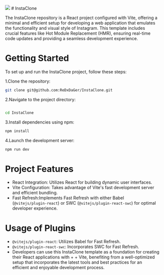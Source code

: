<img src='https://miro.medium.com/v2/resize:fit:1000/0*WF2YyB7WhhCz959l.png' align='centre'/> 
# InstaClone

The InstaClone repository is a React project configured with Vite, offering a minimal and efficient setup for developing a web application that emulates the functionality and visual style of Instagram. This template includes crucial features like Hot Module Replacement (HMR), ensuring real-time code updates and providing a seamless development experience.

# Getting Started

To set up and run the InstaClone project, follow these steps:

1.Clone the repository:

```bash
git clone git@github.com:ReDxDaGer/InstaClone.git
```
2.Navigate to the project directory:

```bash

cd InstaClone
```
3.Install dependencies using npm:

```bash
npm install
```
4.Launch the development server:

```bash
npm run dev
```
# Project Features
+ React Integration: Utilizes React for building dynamic user interfaces.
+ Vite Configuration: Takes advantage of Vite's fast development server and efficient bundling.
+ Fast Refresh:Implements Fast Refresh with either Babel (``@vitejs/plugin-react``) or SWC (``@vitejs/plugin-react-swc``) for optimal developer experience.

# Usage of Plugins

+ `@vitejs/plugin-react`: Utilizes Babel for Fast Refresh.
+ `@vitejs/plugin-react-swc`: Incorporates SWC for Fast Refresh.
+ Developers can use this InstaClone template as a foundation for creating their React applications with + + Vite, benefiting from a well-optimized setup that incorporates the latest tools and best practices for 
  an efficient and enjoyable development process.
